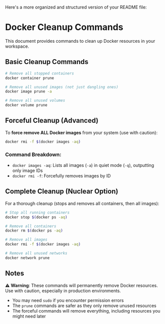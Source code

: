 Here's a more organized and structured version of your README file:

# Docker Cleanup Commands

This document provides commands to clean up Docker resources in your workspace.

## Basic Cleanup Commands

```bash
# Remove all stopped containers
docker container prune

# Remove all unused images (not just dangling ones)
docker image prune -a

# Remove all unused volumes
docker volume prune
```

## Forceful Cleanup (Advanced)

To **force remove ALL Docker images** from your system (use with caution):

```bash
docker rmi -f $(docker images -aq)
```

### Command Breakdown:
- `docker images -aq`: Lists all images (`-a`) in quiet mode (`-q`), outputting only image IDs
- `docker rmi -f`: Forcefully removes images by ID

## Complete Cleanup (Nuclear Option)

For a thorough cleanup (stops and removes all containers, then all images):

```bash
# Stop all running containers
docker stop $(docker ps -aq)

# Remove all containers
docker rm $(docker ps -aq)

# Remove all images
docker rmi -f $(docker images -aq)

# Remove all unused networks
docker network prune
```

## Notes
⚠️ **Warning**: These commands will permanently remove Docker resources. Use with caution, especially in production environments.

- You may need `sudo` if you encounter permission errors
- The `prune` commands are safer as they only remove unused resources
- The forceful commands will remove everything, including resources you might need later
